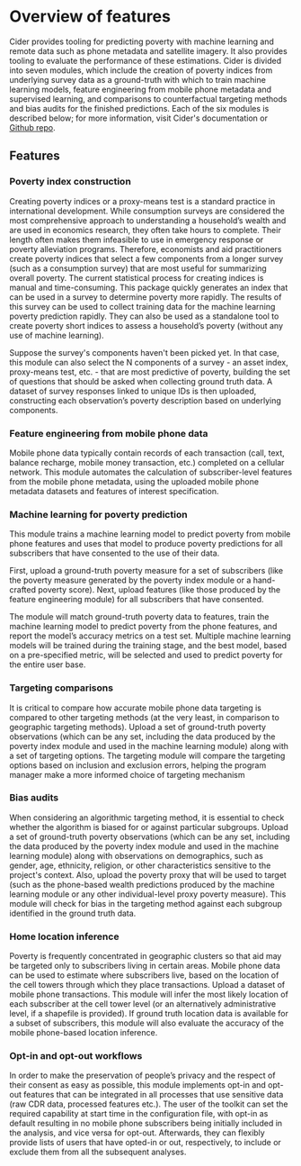 # Overview of features

Cider provides tooling for predicting poverty with machine learning and remote data such as phone metadata and satellite imagery. It also provides tooling to evaluate the performance of these estimations. Cider is divided into seven modules, which include the creation of poverty indices from underlying survey data as a ground-truth with which to train machine learning models, feature engineering from mobile phone metadata and supervised learning, and comparisons to counterfactual targeting methods and bias audits for the finished predictions. Each of the six modules is described below; for more information, visit Cider's documentation or [Github repo](https://github.com/emilylaiken/cider/).

## Features

### Poverty index construction
Creating poverty indices or a proxy-means test is a standard practice in international development. While consumption surveys are considered the most comprehensive approach to understanding a household’s wealth and are used in economics research, they often take hours to complete. Their length often makes them infeasible to use in emergency response or poverty alleviation programs. Therefore, economists and aid practitioners create poverty indices that select a few components from a longer survey (such as a consumption survey) that are most useful for summarizing overall poverty. The current statistical process for creating indices is manual and time-consuming. This package quickly generates an index that can be used in a survey to determine poverty more rapidly. The results of this survey can be used to collect training data for the machine learning poverty prediction rapidly. They can also be used as a standalone tool to create poverty short indices to assess a household’s poverty (without any use of machine learning).

Suppose the survey's components haven't been picked yet. In that case, this module can also select the N components of a survey - an asset index, proxy-means test, etc. - that are most predictive of poverty, building the set of questions that should be asked when collecting ground truth data. A dataset of survey responses linked to unique IDs is then uploaded, constructing each observation’s poverty description based on underlying components. 

### Feature engineering from mobile phone data
Mobile phone data typically contain records of each transaction (call, text, balance recharge, mobile money transaction, etc.) completed on a cellular network. This module automates the calculation of subscriber-level features from the mobile phone metadata, using the uploaded mobile phone metadata datasets and features of interest specification. 

### Machine learning for poverty prediction
This module trains a machine learning model to predict poverty from mobile phone features and uses that model to produce poverty predictions for all subscribers that have consented to the use of their data. 

First, upload a ground-truth poverty measure for a set of subscribers (like the poverty measure generated by the poverty index module or a hand-crafted poverty score). Next, upload features (like those produced by the feature engineering module) for all subscribers that have consented. 

The module will match ground-truth poverty data to features, train the machine learning model to predict poverty from the phone features, and report the model’s accuracy metrics on a test set. Multiple machine learning models will be trained during the training stage, and the best model, based on a pre-specified metric, will be selected and used to predict poverty for the entire user base. 

### Targeting comparisons
It is critical to compare how accurate mobile phone data targeting is compared to other targeting methods (at the very least, in comparison to geographic targeting methods). Upload a set of ground-truth poverty observations (which can be any set, including the data produced by the poverty index module and used in the machine learning module) along with a set of targeting options. The targeting module will compare the targeting options based on inclusion and exclusion errors, helping the program manager make a more informed choice of targeting mechanism


### Bias audits
When considering an algorithmic targeting method, it is essential to check whether the algorithm is biased for or against particular subgroups.  Upload a set of ground-truth poverty observations (which can be any set, including the data produced by the poverty index module and used in the machine learning module) along with observations on demographics, such as gender, age, ethnicity, religion, or other characteristics sensitive to the project's context. Also, upload the poverty proxy that will be used to target (such as the phone-based wealth predictions produced by the machine learning module or any other individual-level proxy poverty measure). This module will check for bias in the targeting method against each subgroup identified in the ground truth data. 

### Home location inference
Poverty is frequently concentrated in geographic clusters so that aid may be targeted only to subscribers living in certain areas. Mobile phone data can be used to estimate where subscribers live, based on the location of the cell towers through which they place transactions. Upload a dataset of mobile phone transactions. This module will infer the most likely location of each subscriber at the cell tower level (or an alternatively administrative level, if a shapefile is provided). If ground truth location data is available for a subset of subscribers, this module will also evaluate the accuracy of the mobile phone-based location inference. 

### Opt-in and opt-out workflows
In order to make the preservation of people’s privacy and the respect of their consent as easy as possible, this module implements opt-in and opt-out features that can be integrated in all processes that use sensitive data (raw CDR data, processed features etc.). The user of the toolkit can set the required capability at start time in the configuration file, with opt-in as default resulting in no mobile phone subscribers being initially included in the analysis, and vice versa for opt-out. Afterwards, they can flexibly provide lists of users that have opted-in or out, respectively, to include or exclude them from all the subsequent analyses. 

